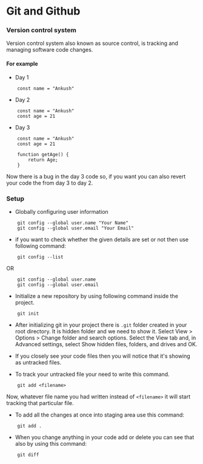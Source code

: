 # Git and Github

### Version control system
Version control system also known as source control, is tracking and managing software code changes.

#### For example

- Day 1

```
    const name = "Ankush"
```

- Day 2

```
    const name = "Ankush"
    const age = 21
```

- Day 3

```
    const name = "Ankush"
    const age = 21

    function getAge() {
        return Age;
    }
```

Now there is a bug in the day 3 code so, if you want you can also revert your code the from day 3 to day 2. 

### Setup 

- Globally configuring user information

```
    git config --global user.name "Your Name"
    git config --global user.email "Your Email"
```

- if you want to check whether the given details are set or not then use following command:

```
    git config --list
```

OR

```
    git config --global user.name 
    git config --global user.email 
```

- Initialize a new repository by using following command inside the project.

```
    git init
```

- After initializing git in your project there is `.git` folder created in your root directory. It is hidden folder and we need to show it. Select View > Options > Change folder and search options. Select the View tab and, in Advanced settings, select Show hidden files, folders, and drives and OK.

- If you closely see your code files then you will notice that it's showing as untracked files. 

- To track your untracked file your need to write this command.

```
    git add <filename>
```

Now, whatever file name you had written instead of `<filename>` it will start tracking that particular file.

- To  add all the changes at once into staging area use this command: 

```
    git add .
```

- When you change anything in your code add or delete you can see that also by using this command: 

```
    git diff
```

